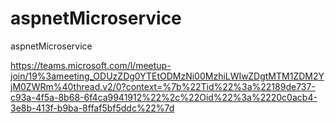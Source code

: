 # aspnetMicroservice
aspnetMicroservice


https://teams.microsoft.com/l/meetup-join/19%3ameeting_ODUzZDg0YTEtODMzNi00MzhiLWIwZDgtMTM1ZDM2YjM0ZWRm%40thread.v2/0?context=%7b%22Tid%22%3a%22189de737-c93a-4f5a-8b68-6f4ca9941912%22%2c%22Oid%22%3a%2220c0acb4-3e8b-413f-b9ba-8ffaf5bf5ddc%22%7d